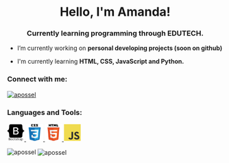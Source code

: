 <h1 align="center">Hello, I'm Amanda!</h1>
<h3 align="center">Currently learning programming through EDUTECH.</h3>

- I’m currently working on **personal developing projects (soon on github)**

- I'm currently learning **HTML, CSS, JavaScript and Python.**

<h3 align="left">Connect with me:</h3>
<p align="left">
<a href="https://instagram.com/a.possel" target="blank"><img align="center" src="https://raw.githubusercontent.com/rahuldkjain/github-profile-readme-generator/master/src/images/icons/Social/instagram.svg" alt="apossel" height="30" width="40" /></a>
</p>

<h3 align="left">Languages and Tools:</h3>
<p align="left"> <a href="https://getbootstrap.com" target="_blank"> <img src="https://raw.githubusercontent.com/devicons/devicon/master/icons/bootstrap/bootstrap-plain-wordmark.svg" alt="bootstrap" width="40" height="40"/> </a> <a href="https://www.w3schools.com/css/" target="_blank"> <img src="https://raw.githubusercontent.com/devicons/devicon/master/icons/css3/css3-original-wordmark.svg" alt="css3" width="40" height="40"/> </a> <a href="https://www.w3.org/html/" target="_blank"> <img src="https://raw.githubusercontent.com/devicons/devicon/master/icons/html5/html5-original-wordmark.svg" alt="html5" width="40" height="40"/> </a> <a href="https://developer.mozilla.org/en-US/docs/Web/JavaScript" target="_blank"> <img src="https://raw.githubusercontent.com/devicons/devicon/master/icons/javascript/javascript-original.svg" alt="javascript" width="40" height="40"/> </a> </p>

<p><img align="left" src="https://github-readme-stats.vercel.app/api/top-langs?username=apossel&show_icons=true&locale=en&layout=compact" alt="apossel" /></p>

<p>&nbsp;<img align="center" src="https://github-readme-stats.vercel.app/api?username=apossel&show_icons=true&locale=en" alt="apossel" /></p>
